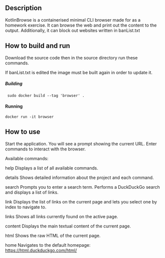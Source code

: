 ## Description

KotlinBrowse is a containerised minimal CLI browser made for as a homework exercise. It can browse the web and print out the content to the output. Additionally, it can block out websites written in banList.txt

## How to build and run

Download the source code then in the source directory run these commands.

If banList.txt is edited the image must be built again in order to update it.

##### Building

```
 sudo docker build --tag 'browser' .
```

#### Running
```
docker run -it browser
```

## How to use

Start the application. You will see a prompt showing the current URL. Enter commands to interact with the browser.

Available commands:

help
Displays a list of all available commands.

details
Shows detailed information about the project and each command.

search
Prompts you to enter a search term. Performs a DuckDuckGo search and displays a list of links.

link
Displays the list of links on the current page and lets you select one by index to navigate to.

links
Shows all links currently found on the active page.

content
Displays the main textual content of the current page.

html
Shows the raw HTML of the current page.

home
Navigates to the default homepage: https://html.duckduckgo.com/html/